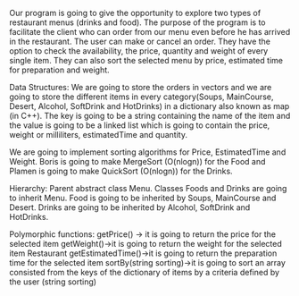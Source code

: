 Our program is going to give the opportunity to explore two types
of restaurant menus (drinks and food). The purpose of the program
is to facilitate the client who can order from our menu even before
he has arrived in the restaurant. The user can make or cancel an
order. They have the option to check the availability, the price,
quantity and weight of every single item. They can also sort the
selected menu by price, estimated time for preparation and weight.

Data Structures:
We are going to store the orders in vectors and we are going to store
the different items in every category(Soups, MainCourse, Desert,
Alcohol, SoftDrink and HotDrinks) in a dictionary also known as
map (in C++). The key is going to be a string containing the name
of the item and the value is going to be a linked list which is going
to contain the price, weight or milliliters, estimatedTime and
quantity.

We are going to implement sorting algorithms for Price,
EstimatedTime and Weight. Boris is going to make MergeSort
(O(nlogn)) for the Food and Plamen is going to make QuickSort
(O(nlogn)) for the Drinks.

Hierarchy:
Parent abstract class Menu. Classes Foods and Drinks are going to
inherit Menu. Food is going to be inherited by Soups, MainCourse
and Desert. Drinks are going to be inherited by Alcohol, SoftDrink
and HotDrinks.

Polymorphic functions:
getPrice() -> it is going to return the price for the selected item
getWeight()->it is going to return the weight for the selected item
Restaurant
getEstimatedTime()->it is going to return the preparation time for
the selected item
sortBy(string sorting)->it is going to sort an array consisted from
the keys of the dictionary of items by a criteria defined by the user
(string sorting)
